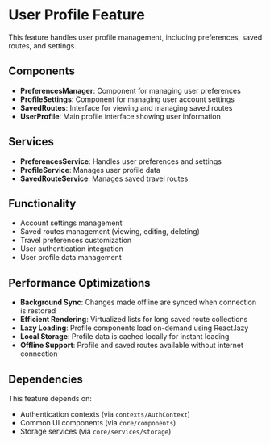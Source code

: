 # User Profile Feature

This feature handles user profile management, including preferences, saved routes, and settings.

## Components

- **PreferencesManager**: Component for managing user preferences
- **ProfileSettings**: Component for managing user account settings
- **SavedRoutes**: Interface for viewing and managing saved routes
- **UserProfile**: Main profile interface showing user information

## Services

- **PreferencesService**: Handles user preferences and settings
- **ProfileService**: Manages user profile data
- **SavedRouteService**: Manages saved travel routes

## Functionality

- Account settings management
- Saved routes management (viewing, editing, deleting)
- Travel preferences customization
- User authentication integration
- User profile data management

## Performance Optimizations

- **Background Sync**: Changes made offline are synced when connection is restored
- **Efficient Rendering**: Virtualized lists for long saved route collections
- **Lazy Loading**: Profile components load on-demand using React.lazy
- **Local Storage**: Profile data is cached locally for instant loading
- **Offline Support**: Profile and saved routes available without internet connection

## Dependencies

This feature depends on:
- Authentication contexts (via `contexts/AuthContext`)
- Common UI components (via `core/components`)
- Storage services (via `core/services/storage`) 